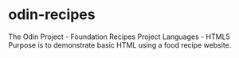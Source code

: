 # odin-recipes
The Odin Project - Foundation Recipes Project
Languages - HTML5
Purpose is to demonstrate basic HTML using a food recipe website.